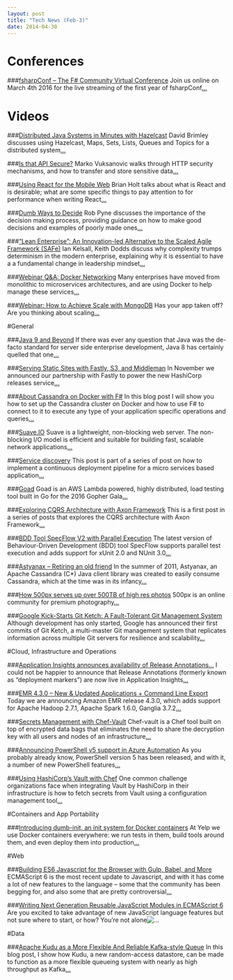 ```yaml
---
layout: post
title: "Tech News (Feb-3)"
date: 2014-04-30
---
```

# Conferences

###[fsharpConf – The F# Community Virtual Conference](http://fsharpconf.com/)
Join us online on March 4th 2016 for the live streaming of the first year of fsharpConf[…](http://fsharpconf.com/)

# Videos

###[Distributed Java Systems in Minutes with Hazelcast](http://www.infoq.com/presentations/hazelcast-distributed-system)
David Brimley discusses using Hazelcast, Maps, Sets, Lists, Queues and Topics for a distributed system[…](http://www.infoq.com/presentations/hazelcast-distributed-system)

###[Is that API Secure?]()
Marko Vuksanovic walks through HTTP security mechanisms, and how to transfer and store sensitive data[…]()

###[Using React for the Mobile Web]()
Brian Holt talks about what is React and is desirable; what are some specific things to pay attention to for performance when writing React[…]()

###[Dumb Ways to Decide]()
Rob Pyne discusses the importance of the decision making process, providing guidance on how to make good decisions and examples of poorly made ones[…]()

###[“Lean Enterprise”: An Innovation-led Alternative to the Scaled Agile Framework (SAFe)]()
Ian Kelsall, Keith Dodds discuss why complexity trumps determinism in the modern enterprise, explaining why it is essential to have a a fundamental change in leadership mindset[…]()

###[Webinar Q&A: Docker Networking]()
Many enterprises have moved from monolithic to microservices architectures, and are using Docker to help manage these services[…]()

###[Webinar: How to Achieve Scale with MongoDB]()
Has your app taken off? Are you thinking about scaling[…]()

#General

###[Java 9 and Beyond]()
If there was ever any question that Java was the de-facto standard for server side enterprise development, Java 8 has certainly quelled that one[…]()

###[Serving Static Sites with Fastly, S3, and Middleman]()
In November we announced our partnership with Fastly to power the new HashiCorp releases service[…]()

###[About Cassandra on Docker with F#]()
In this blog post I will show you how to set up the Cassandra cluster on Docker and how to use F# to connect to it to execute any type of your application specific operations and queries[…]()

###[Suave.IO]()
Suave is a lightweight, non-blocking web server. The non-blocking I/O model is efficient and suitable for building fast, scalable network applications[…]()

###[Service discovery]()
This post is part of a series of post on how to implement a continuous deployment pipeline for a micro services based application[…]()

###[Goad]()
Goad is an AWS Lambda powered, highly distributed, load testing tool built in Go for the 2016 Gopher Gala[…]()

###[Exploring CQRS Architecture with Axon Framework]()
This is a first post in a series of posts that explores the CQRS architecture with Axon Framework[…]()

###[BDD Tool SpecFlow V2 with Parallel Execution]()
The latest version of Behaviour-Driven Development (BDD) tool SpecFlow supports parallel test execution and adds support for xUnit 2.0 and NUnit 3.0[…]()

###[Astyanax – Retiring an old friend]()
In the summer of 2011, Astyanax, an Apache Cassandra (C*) Java client library was created to easily consume Cassandra, which at the time was in its infancy[…]()

###[How 500px serves up over 500TB of high res photos]()
500px is an online community for premium photography[…]()

###[Google Kick-Starts Git Ketch: A Fault-Tolerant Git Management System]()
Although development has only started, Google has announced their first commits of Git Ketch, a multi-master Git management system that replicates information across multiple Git servers for resilience and scalability[…]()

#Cloud, Infrastructure and Operations

###[Application Insights announces availability of Release Annotations...]()
I could not be happier to announce that Release Annotations (formerly known as “deployment markers”) are now live in Application Insights[…]()

###[EMR 4.3.0 – New & Updated Applications + Command Line Export]()
Today we are announcing Amazon EMR release 4.3.0, which adds support for Apache Hadoop 2.7.1, Apache Spark 1.6.0, Ganglia 3.7.2[…]()

###[Secrets Management with Chef-Vault]()
Chef-vault is a Chef tool built on top of encrypted data bags that eliminates the need to share the decryption key with all users and nodes of an infrastructure[…]()

###[Announcing PowerShell v5 support in Azure Automation]()
As you probably already know, PowerShell version 5 has been released, and with it, a number of new PowerShell features[…]()

###[Using HashiCorp’s Vault with Chef]()
One common challenge organizations face when integrating Vault by HashiCorp in their infrastructure is how to fetch secrets from Vault using a configuration management tool[…]()

#Containers and App Portability

###[Introducing dumb-init, an init system for Docker containers]()
At Yelp we use Docker containers everywhere: we run tests in them, build tools around them, and even deploy them into production[…]()

#Web

###[Building ES6 Javascript for the Browser with Gulp, Babel, and More]()
ECMAScript 6 is the most recent update to Javascript, and with it has come a lot of new features to the language – some that the community has been begging for, and also some that are pretty controversial[…]()

###[Writing Next Generation Reusable JavaScript Modules in ECMAScript 6]()
Are you excited to take advantage of new JavaScript language features but not sure where to start, or how? You’re not alone![…]()

#Data

###[Apache Kudu as a More Flexible And Reliable Kafka-style Queue]()
In this blog post, I show how Kudu, a new random-access datastore, can be made to function as a more flexible queueing system with nearly as high throughput as Kafka[…]()